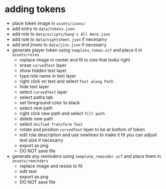 # adding tokens
- place token image in `assets/icons/`
- add entry to `data/tokens.json`
- add role to `data/scripts/Gang's All Here.json`
- add role to `data/nightsheet.json` if necesarry
- add and jinxes to `data/jinx.json` if necesarry
- generate player token using `template_token.xcf` and place it in `assets/roles`
    - replace image in center and fit to size that looks right
    - erase `curvedText` layer
    - show hidden text layer
    - type role name in text layer
    - right click on text and select `Text along Path`
    - hide text layer
    - select `curvedText` layer
    - select paths tab
    - set foreground color to black
    - select new path
    - right click new path and select `fill path`
    - delete new path
    - select `Unified Transform Tool`
    - rotate and position `curvedText` layer to be at bottom of token
    - edit role description and use newlines to make it fit you can adjust text size if necesarry
    - export as png
    - DO NOT save file
- generate any reminders using `template_reminder.xcf` and place them in `assets/reminders`
    - replace image and resize to fit
    - edit text
    - export as png
    - DO NOT save file